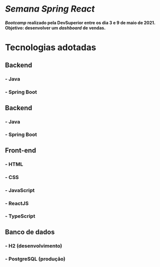 # _Semana Spring React_

#### _Bootcamp_ realizado pela DevSuperior entre os dia 3 e 9 de maio de 2021. Objetivo: desenvolver um _dashboard_ de vendas.

# Tecnologias adotadas
## Backend
### - Java
### - Spring Boot
## Backend
### - Java
### - Spring Boot
## Front-end
### - HTML
### - CSS
### - JavaScript
### - ReactJS
### - TypeScript
## Banco de dados
### - H2 (desenvolvimento)
### - PostgreSQL (produção)
